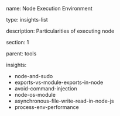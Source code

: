 name: Node Execution Environment

type: insights-list

description: Particularities of executing node

section: 1

parent: tools

insights:
  - node-and-sudo
  - exports-vs-module-exports-in-node
  - avoid-command-injection
  - node-os-module
  - asynchronous-file-write-read-in-node-js
  - process-env-performance
